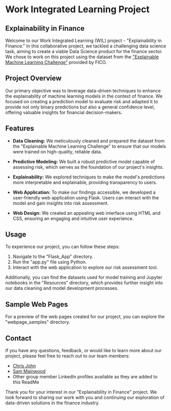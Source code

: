 # Work Integrated Learning Project
## Explainability in Finance

Welcome to our Work Integrated Learning (WIL) project - "Explainability in Finance." In this collaborative project, we tackled a challenging data science task, aiming to create a viable Data Science product for the finance sector. We chose to work on this project using the dataset from the ["Explainable Machine Learning Challenge"](https://community.fico.com/s/explainable-machine-learning-challenge) provided by FICO.

## Project Overview

Our primary objective was to leverage data-driven techniques to enhance the explainability of machine learning models in the context of finance. We focused on creating a prediction model to evaluate risk and adapted it to provide not only binary predictions but also a general confidence level, offering valuable insights for financial decision-makers.

## Features

- **Data Cleaning:** We meticulously cleaned and prepared the dataset from the "Explainable Machine Learning Challenge" to ensure that our models were trained on high-quality, reliable data.

- **Predictive Modeling:** We built a robust predictive model capable of assessing risk, which serves as the foundation of our project's insights.

- **Explainability:** We explored techniques to make the model's predictions more interpretable and explainable, providing transparency to users.

- **Web Application:** To make our findings accessible, we developed a user-friendly web application using Flask. Users can interact with the model and gain insights into risk assessment.

- **Web Design:** We created an appealing web interface using HTML and CSS, ensuring an engaging and intuitive user experience.

## Usage

To experience our project, you can follow these steps:

1. Navigate to the "Flask_App" directory.
2. Run the "app.py" file using Python.
3. Interact with the web application to explore our risk assessment tool.

Additionally, you can find the datasets used for model training and Jupyter notebooks in the "Resources" directory, which provides further insight into our data cleaning and model development processes.

## Sample Web Pages

For a preview of the web pages created for our project, you can explore the "webpage_samples" directory.

## Contact

If you have any questions, feedback, or would like to learn more about our project, please feel free to reach out to our team members:

- [Chris John](https://www.linkedin.com/in/chrisjohn11/)
- [Sam Mainwood](https://www.linkedin.com/in/sammainwood)
- Other group member LinkedIn profiles available as they are added to this ReadMe

Thank you for your interest in our "Explainability in Finance" project. We look forward to sharing our work with you and continuing our exploration of data-driven solutions in the finance industry.

